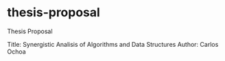 # thesis-proposal
Thesis Proposal

Title: Synergistic Analisis of Algorithms and Data Structures
Author: Carlos Ochoa


